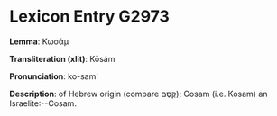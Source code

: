 # Lexicon Entry G2973

**Lemma**: Κωσάμ

**Transliteration (xlit)**: Kōsám

**Pronunciation**: ko-sam'

**Description**:
of Hebrew origin (compare קֶסֶם); Cosam (i.e. Kosam) an Israelite:--Cosam.
